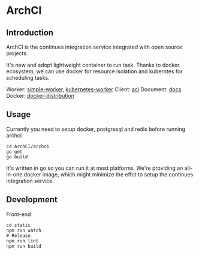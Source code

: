 # ArchCI

## Introduction

ArchCI is the continues integration service integrated with open source projects.

It's new and adopt lightweight container to run task. Thanks to docker ecosystem, we can use docker for resource isolation and kuberntes for scheduling tasks.

Worker: [simple-worker](https://github.com/ArchCI/simple-worker), [kubernetes-worker](https://github.com/ArchCI/kubernetes-worker)
Client: [aci](https://github.com/ArchCI/aci)
Document: [docs](https://github.com/ArchCI/docs)
Docker: [docker-distribution](https://github.com/ArchCI)

## Usage

Currently you need to setup docker, postgresql and redis before running archci.

```
cd ArchCI/archci
go get
go build
```

It's written in go so you can run it at most platforms. We're providing an all-in-one docker image, which might minimize the effot to setup the continues integration service.

## Development

Front-end

```
cd static
npm run watch
# Release
npm run lint
npm run build
```

